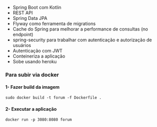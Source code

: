 - Spring Boot com Kotlin
- REST API
- Spring Data JPA
- Flyway como ferramenta de migrations
- Cache do Spring para melhorar a performance de consultas (no endpoint)
- spring-security para trabalhar com autenticação e autorização de usuários
- Autenticação com JWT
- Conteineriza a aplicação
- Sobe usando heroku

### Para subir via docker
#### 1- Fazer build da imagem
```
sudo docker build -t forum -f Dockerfile .
```
#### 2- Executar a aplicação
```
docker run -p 3080:8080 forum
```
